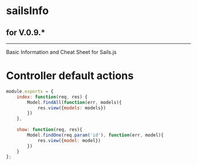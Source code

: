 # sailsInfo
## for V.0.9.*
<hr />

Basic Information and Cheat Sheet for Sails.js

# Controller default actions

```javascript
module.exports = {
	index: function(req, res) {
		Model.findAll(function(err, models){
        	res.view({models: models})
        })
	},
    
    show: function(req, res){
    	Model.findOne(req.param('id'), function(err, model){
        	res.view({model: model})
        })
    }
};
```
	

	